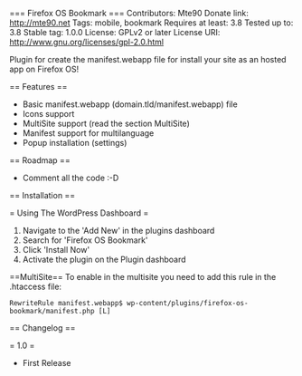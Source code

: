 === Firefox OS Bookmark ===
Contributors: Mte90
Donate link: http://mte90.net
Tags: mobile, bookmark
Requires at least: 3.8
Tested up to: 3.8
Stable tag: 1.0.0
License: GPLv2 or later
License URI: http://www.gnu.org/licenses/gpl-2.0.html

Plugin for create the manifest.webapp file for install your site as an hosted app on Firefox OS!

== Features ==

* Basic manifest.webapp (domain.tld/manifest.webapp) file
* Icons support
* MultiSite support (read the section MultiSite)
* Manifest support for multilanguage
* Popup installation (settings)

== Roadmap ==

* Comment all the code :-D

== Installation ==

= Using The WordPress Dashboard =

1. Navigate to the 'Add New' in the plugins dashboard
2. Search for 'Firefox OS Bookmark'
3. Click 'Install Now'
4. Activate the plugin on the Plugin dashboard

==MultiSite==
To enable in the multisite you need to add this rule in the .htaccess file:
```
RewriteRule manifest.webapp$ wp-content/plugins/firefox-os-bookmark/manifest.php [L]
```

== Changelog ==

= 1.0 =
* First Release
